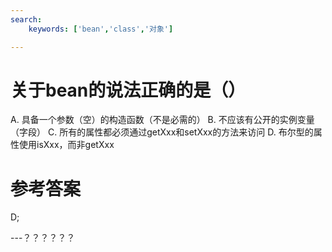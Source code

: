 ```yaml
---
search:
    keywords: ['bean','class','对象']

---
```


# 关于bean的说法正确的是（）

A. 具备一个参数（空）的构造函数（不是必需的）
B. 不应该有公开的实例变量（字段）
C. 所有的属性都必须通过getXxx和setXxx的方法来访问
D. 布尔型的属性使用isXxx，而非getXxx

# 参考答案

D;


---？？？？？？



